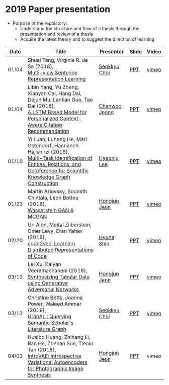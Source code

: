 #  2019 Paper presentation
- Purpose of the repoistory:
    - Understand the structure and flow of a thesis through the presentation and review of a thesis
    - Acquire the latest theory and to suggest the direction of learning


| Date | Title | Presenter | Slide | Video |
| ---- | --- | --- | --- | --- |
| 01/04 | Shuai Tang, Virginia R. de Sa (2018), <br>[Multi-view Sentence Representation Learning](https://arxiv.org/pdf/1805.07443.pdf) | [Seokkyu Choi](https://github.com/choiseokkyu) | [PPT](https://drive.google.com/open?id=11RstGeeWrmGcKqbDFFEoB4mzETlrUuH-) | [vimeo](https://vimeo.com/309858751) |
| 01/04 | Libin Yang, Yu Zheng, Xiaoyan Cai, Hang Dai, Dejun Mu, Lantian Guo, Tao Dai  (2018), <br>[A LSTM Based Model for Personalized Context-Aware Citation Recommendation](https://ieeexplore.ieee.org/stamp/stamp.jsp?tp=&arnumber=8478136) | [Chanwoo Jeong](https://github.com/jeongchanwoo) | [PPT](https://drive.google.com/open?id=1d8P_C2ftoZARSWmHKQJq6O5UwctO292T6shIkhEjxgI) | [vimeo](https://vimeo.com/309858733) |
| 01/10 | Yi Luan, Luheng He, Mari Ostendorf, Hannaneh Hajishirzi (2018), <br>[Multi-Task Identification of Entities, Relations, and Coreference for Scientific Knowledge Graph Construction](https://arxiv.org/abs/1808.09602) | [Hyeonju Lee](https://github.com/hyoenju) | [PPT](https://drive.google.com/open?id=15pgNR5MxwwG5-y7J3vJas5AWhXZPomEF) | [vimeo](https://vimeo.com/314704400) |
| 01/23 | Martin Arjovsky, Soumith Chintala, Léon Bottou (2018), <br>[Wasserstein GAN & MCGAN](https://arxiv.org/abs/1701.07875) | [Hongjun Jeon](https://github.com/jeonhongjun) | [PPT](https://drive.google.com/drive/folders/12TPQCsThKx84UJlVfPwWodRDTlY4c5EP) | [vimeo](https://vimeo.com/309858751) |
| 02/20 | Uri Alon, Meital Zilberstein, Omer Levy, Eran Yahav (2018), <br>[code2vec: Learning Distributed Representations of Code](https://arxiv.org/abs/1803.09473) | [Hyuna Shin](https://github.com/HyunaShin) | [PPT](https://drive.google.com/open?id=1KnQB_KgcxqnmlRDgnKqvoVQawwmWtl-9) | [vimeo](https://drive.google.com/open?id=1tDxBxlc9IVTXbv8uSjtEDiOLj90_DlnG) |
| 03/13 | Lei Xu, Kalyan Veeramachaneni (2018), <br>[Synthesizing Tabular Data using Generative Adversarial Networks](https://arxiv.org/abs/1811.11264) | [Hongjun Jeon](https://github.com/jeonhongjun) | [PPT](https://docs.google.com/presentation/d/1fJE8xNsUBfugpI8frP7KE5XikRf2ujev6bcBG7HXibw/edit?usp=sharing) | [vimeo](https://vimeo.com/325369991/fc86c92d28) |
| 03/13 | Christine Betts, Joanna Power, Waleed Ammar (2019), <br>[GrapAL : Querying Semantic Scholar's Literature Graph](https://arxiv.org/abs/1902.05170) | [Seokkyu Choi](https://github.com/choiseokkyu) | [PPT](https://drive.google.com/open?id=15k1SUQNndG4JbxUVQqomFo9MHSmyl9Nk) | [vimeo](https://vimeo.com/325369982/a303f7543d) |
| 04/03 | Huaibo Huang, Zhihang Li, Ran He, Zhenan Sun, Tieniu Tan (2018), <br>[IntroVAE: Introspective Variational Autoencoders for Photographic Image Synthesis](https://arxiv.org/abs/1807.06358) | [Hongjun Jeon](https://github.com/jeonhongjun) | [PPT](https://docs.google.com/presentation/d/1WKwo01UjftehS5sBt6HEpLA7QxSnEAuYIJzys4nXpYw/edit?usp=sharing) | vimeo |